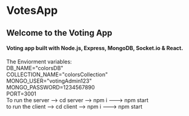 # VotesApp


<h2>Welcome to the Voting App</h2>
<h4>Voting app built with Node.js, Express, MongoDB, Socket.io & React. </h4>
<div>
  The Enviorment variables:
<div>DB_NAME="colorsDB"
</div>
  <div>COLLECTION_NAME="colorsCollection"
</div>
<div>MONGO_USER="votingAdmin123"
</div>
<div>MONGO_PASSWORD=1234567890
</div>
<div>PORT=3001
</div>

<div>
<div>To run the server --> cd server --> npm i ---> npm start</div>
<div>to run the client --> cd client --> npm i ---> npm start<div>
